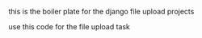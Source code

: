 this is the boiler plate for the django file upload projects


use this code for the file upload task
